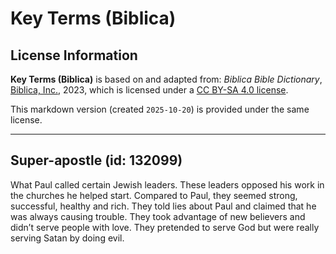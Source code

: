 # Key Terms (Biblica)

## License Information

**Key Terms (Biblica)** is based on and adapted from: _Biblica Bible Dictionary_, [Biblica, Inc.](https://www.biblica.com/), 2023, which is licensed under a [CC BY-SA 4.0 license](https://creativecommons.org/licenses/by-sa/4.0/legalcode.en).

This markdown version (created `2025-10-20`) is provided under the same license.



--------------------------------

## Super-apostle (id: 132099)

What Paul called certain Jewish leaders. These leaders opposed his work in the churches he helped start. Compared to Paul, they seemed strong, successful, healthy and rich. They told lies about Paul and claimed that he was always causing trouble. They took advantage of new believers and didn’t serve people with love. They pretended to serve God but were really serving Satan by doing evil.


